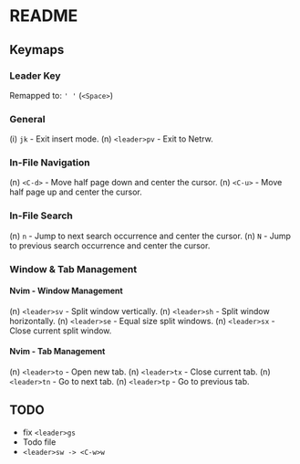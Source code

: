 # README

## Keymaps
### Leader Key
Remapped to: `' '` (`<Space>`)

### General
(i) `jk` - Exit insert mode.
(n) `<leader>pv` - Exit to Netrw.

### In-File Navigation
(n) `<C-d>` - Move half page down and center the cursor.
(n) `<C-u>` - Move half page up and center the cursor.

### In-File Search
(n) `n` - Jump to next search occurrence and center the cursor.
(n) `N` - Jump to previous search occurrence and center the cursor.

### Window & Tab Management
#### Nvim - Window Management
(n) `<leader>sv` - Split window vertically.
(n) `<leader>sh` - Split window horizontally.
(n) `<leader>se` - Equal size split windows.
(n) `<leader>sx` - Close current split window.

#### Nvim - Tab Management
(n) `<leader>to` - Open new tab.
(n) `<leader>tx` - Close current tab.
(n) `<leader>tn` - Go to next tab.
(n) `<leader>tp` - Go to previous tab.


## TODO
- fix `<leader>gs`
- Todo file
- `<leader>sw -> <C-w>w`

